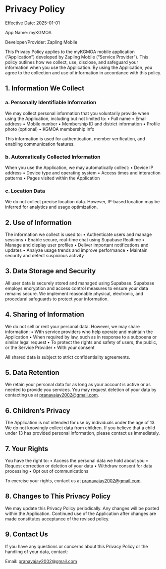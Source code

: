 # Privacy Policy

Effective Date: 2025-01-01

App Name: myKGMOA

Developer/Provider: Zapling Mobile

This Privacy Policy applies to the myKGMOA mobile application (“Application”) developed by Zapling Mobile (“Service Provider”). This policy outlines how we collect, use, disclose, and safeguard your information when you use the Application. By using the Application, you agree to the collection and use of information in accordance with this policy.

## 1. Information We Collect

### a. Personally Identifiable Information

We may collect personal information that you voluntarily provide when using the Application, including but not limited to:
	•	Full name
	•	Email address
	•	Mobile number
	•	Membership ID and district information
	•	Profile photo (optional)
 	•	KGMOA membership info


This information is used for authentication, member verification, and enabling communication features.

### b. Automatically Collected Information

When you use the Application, we may automatically collect:
	•	Device IP address
	•	Device type and operating system
	•	Access times and interaction patterns
	•	Pages visited within the Application

### c. Location Data

We do not collect precise location data. However, IP-based location may be inferred for analytics and usage optimization.

## 2. Use of Information

The information we collect is used to:
	•	Authenticate users and manage sessions
	•	Enable secure, real-time chat using Supabase Realtime
	•	Manage and display user profiles
	•	Deliver important notifications and updates
	•	Analyze usage trends and improve performance
	•	Maintain security and detect suspicious activity

## 3. Data Storage and Security

All user data is securely stored and managed using Supabase. Supabase employs encryption and access control measures to ensure your data remains secure. We implement reasonable physical, electronic, and procedural safeguards to protect your information.

## 4. Sharing of Information

We do not sell or rent your personal data. However, we may share information:
	•	With service providers who help operate and maintain the Application
	•	When required by law, such as in response to a subpoena or similar legal request
	•	To protect the rights and safety of users, the public, or the Service Provider
	•	With your consent

All shared data is subject to strict confidentiality agreements.

## 5. Data Retention

We retain your personal data for as long as your account is active or as needed to provide you services. You may request deletion of your data by contacting us at pranavajay2002@gmail.com.

## 6. Children’s Privacy

The Application is not intended for use by individuals under the age of 13. We do not knowingly collect data from children. If you believe that a child under 13 has provided personal information, please contact us immediately.

## 7. Your Rights

You have the right to:
	•	Access the personal data we hold about you
	•	Request correction or deletion of your data
	•	Withdraw consent for data processing
	•	Opt out of communications

To exercise your rights, contact us at pranavajay2002@gmail.com.

## 8. Changes to This Privacy Policy

We may update this Privacy Policy periodically. Any changes will be posted within the Application. Continued use of the Application after changes are made constitutes acceptance of the revised policy.

## 9. Contact Us

If you have any questions or concerns about this Privacy Policy or the handling of your data, contact:

Email: pranavajay2002@gmail.com
